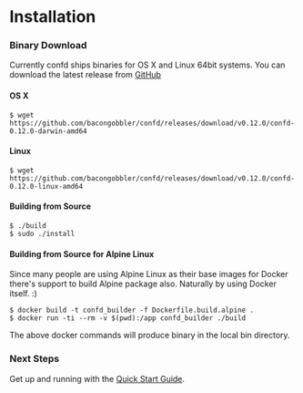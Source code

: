 # Installation

### Binary Download

Currently confd ships binaries for OS X and Linux 64bit systems. You can download the latest release from [GitHub](https://github.com/bacongobbler/confd/releases)

#### OS X

```
$ wget https://github.com/bacongobbler/confd/releases/download/v0.12.0/confd-0.12.0-darwin-amd64
```

#### Linux

```
$ wget https://github.com/bacongobbler/confd/releases/download/v0.12.0/confd-0.12.0-linux-amd64
```

#### Building from Source

```
$ ./build
$ sudo ./install
```

#### Building from Source for Alpine Linux

Since many people are using Alpine Linux as their base images for Docker there's support to build Alpine package also. Naturally by using Docker itself. :)

```
$ docker build -t confd_builder -f Dockerfile.build.alpine .
$ docker run -ti --rm -v $(pwd):/app confd_builder ./build
```
The above docker commands will produce binary in the local bin directory.

### Next Steps

Get up and running with the [Quick Start Guide](quick-start-guide.md).
